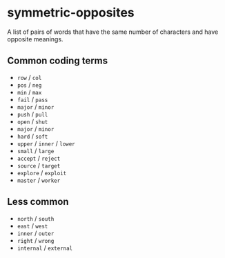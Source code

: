 # symmetric-opposites
A list of pairs of words that have the same number of characters and have opposite meanings.

## Common coding terms

 * `row` / `col`
 * `pos` / `neg`
 * `min` / `max`
 * `fail` / `pass`
 * `major` / `minor`
 * `push` / `pull`
 * `open` / `shut`
 * `major` / `minor`
 * `hard` / `soft`
 * `upper` / `inner` / `lower`
 * `small` / `large`
 * `accept` / `reject`
 * `source` / `target`
 * `explore` / `exploit`
 * `master` / `worker`

## Less common

 * `north` / `south`
 * `east` / `west`
 * `inner` / `outer`
 * `right` / `wrong`
 * `internal` / `external`
